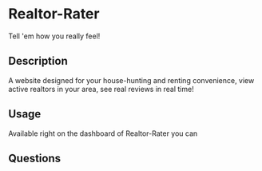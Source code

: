 # Realtor-Rater
Tell 'em how you really feel!

## Description

A website designed for your house-hunting and renting convenience, view active realtors in your area, see real reviews in real time!

## Usage

Available right on the dashboard of Realtor-Rater you can 

## Questions

